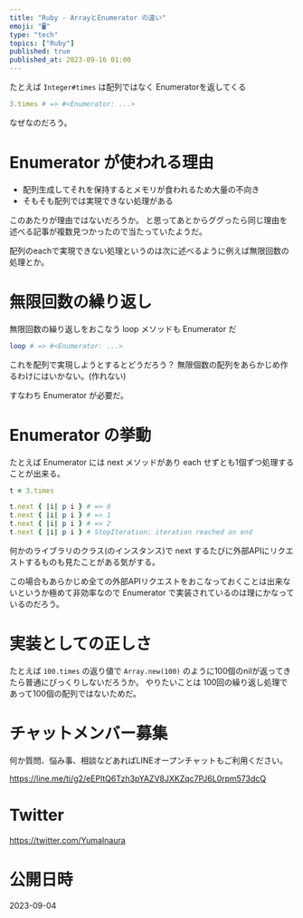 ```yaml
---
title: "Ruby - ArrayとEnumerator の違い"
emoji: "🖥"
type: "tech"
topics: ["Ruby"]
published: true
published_at: 2023-09-16 01:00
---
```


たとえば `Integer#times` は配列ではなく Enumeratorを返してくる

```rb
3.times # => #<Enumerator: ...>
```

なぜなのだろう。

# Enumerator が使われる理由

- 配列生成してそれを保持するとメモリが食われるため大量の不向き
- そもそも配列では実現できない処理がある

このあたりが理由ではないだろうか。
と思ってあとからググったら同じ理由を述べる記事が複数見つかったので当たっていたようだ。

配列のeachで実現できない処理というのは次に述べるように例えば無限回数の処理とか。

# 無限回数の繰り返し

無限回数の繰り返しをおこなう loop メソッドも  Enumerator だ

```rb
loop # => #<Enumerator: ...>
```

これを配列で実現しようとするとどうだろう？
無限個数の配列をあらかじめ作るわけにはいかない。(作れない)

すなわち Enumerator が必要だ。


# Enumerator の挙動

たとえば Enumerator には next メソッドがあり each せずとも1個ずつ処理することが出来る。

```rb
t = 3.times

t.next { |i| p i } # => 0
t.next { |i| p i } # => 1
t.next { |i| p i } # => 2
t.next { |i| p i } # StopIteration: iteration reached an end
```

何かのライブラリのクラス(のインスタンス)で  next するたびに外部APIにリクエストするものも見たことがある気がする。

この場合もあらかじめ全ての外部APIリクエストをおこなっておくことは出来ないというか極めて非効率なので Enumerator で実装されているのは理にかなっているのだろう。

# 実装としての正しさ

たとえば `100.times`  の返り値で `Array.new(100)` のように100個のnilが返ってきたら普通にびっくりしないだろうか。
やりたいことは 100回の繰り返し処理であって100個の配列ではないためだ。


# チャットメンバー募集


何か質問、悩み事、相談などあればLINEオープンチャットもご利用ください。

https://line.me/ti/g2/eEPltQ6Tzh3pYAZV8JXKZqc7PJ6L0rpm573dcQ


# Twitter

https://twitter.com/YumaInaura


# 公開日時

2023-09-04

